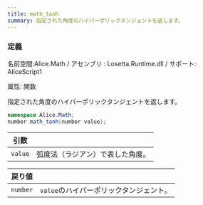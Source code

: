 ```yaml
---
title: math_tanh
summary: 指定された角度のハイパーポリックタンジェントを返します。
---
```


### 定義
名前空間:Alice.Math / アセンブリ : Losetta.Runtime.dll / サポート: AliceScript1

属性: 関数

指定された角度のハイパーポリックタンジェントを返します。

```cs title="AliceScript"
namespace Alice.Math;
number math_tanh(number value);
```

|引数| |
|-|-|
|`value`|弧度法（ラジアン）で表した角度。|

|戻り値| |
|-|-|
|`number`|`value`のハイパーポリックタンジェント。|
